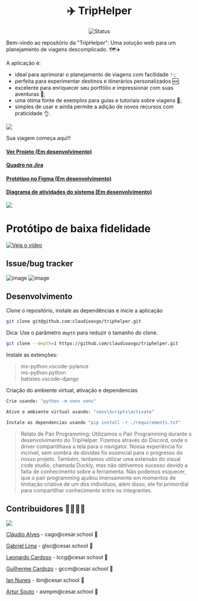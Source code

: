 <h1 align="center">✈️ TripHelper </h1>

<p align="center">
    <img src="https://img.shields.io/badge/Status-Em%20desenvolvimento-green?style=flat-square" alt="Status">
</p>

<p>Bem-vindo ao repositório da "TripHelper": Uma solução web para um planejamento de viagens descomplicado. 🗺️✈️
</p>

<p>A aplicação é:</p> 

- ideal para aprimorar o planejamento de viagens com facilidade ✨;
- perfeita para experimentar destinos e itinerários personalizados 🆕;
- excelente para enriquecer seu portfólio e impressionar com suas aventuras 📁;
- uma ótima fonte de exemplos para guias e tutoriais sobre viagens 📃;
- simples de usar e ainda permite a adição de novos recursos com praticidade 👌.

![](https://i.imgur.com/waxVImv.png)

Sua viagem começa aqui!!

#### [Ver Projeto (Em desenvolvimento)]()
#### [Quadro no Jira](https://triphelper.atlassian.net/)
#### [Protótipo no Figma (Em desenvolvimento)](https://www.figma.com/file/oK9wiPWd5wXOdewFZlrQwa/TripHelper-(Design-App)?type=design&node-id=0-1&mode=design&t=2Uif4puvw1TfF53n-0)
#### [Diagrama de atividades do sistema (Em desenvolvimento)](https://www.canva.com/design/DAFv8cMBYg0/NTQ0X21wpeIaRm9mWDMZUw/edit)
![](https://i.imgur.com/waxVImv.png)

# Protótipo de baixa fidelidade
[![Veja o vídeo](https://i.ibb.co/Hnxk3FW/Trip-Helper-1.png)](https://youtu.be/dgQ1SL6Yii4)

## Issue/bug tracker
![image](https://github.com/claudioavgo/triphelper/assets/132563707/6ef3e561-e9bb-4da0-9ae7-6e64788d49f5)
![image](https://github.com/claudioavgo/triphelper/assets/132563707/0f5ace0c-c56f-474f-830c-67ebdeddc7b6)



## Desenvolvimento
<p>Clone o repositório, instale as dependências e inicie a aplicação</p>

```bash
git clone git@github.com:claudioavgo/triphelper.git
```
Dica: Use o parâmetro `depth` para reduzir o tamanho do clone.

```sh
git clone --depth=1 https://github.com/claudioavgo/triphelper.git
```
<p>Instale as extenções:</p>

> 	ms-python.vscode-pylance <br>
>	ms-python.python <br>
>	batisteo.vscode-django

<p>Criação do ambiente virtual, ativação e dependencias</p>

```bash
Crie usando: "python -m venv venv"

Ative o ambiente virtual usando: "venv\Scripts\activate"

Instale as dependencias usando "pip install -r ./requirements.txt"
```

> Relato de Pair Programming:
Utilizamos o Pair Programming durante o desenvolvimento do TripHelper. Fizemos através do Discord, onde o driver compartilhava a tela para o navigator. Nossa experiência foi incrível, sem sombra de dúvidas foi essencial para o progresso do nosso projeto. Também, tentamos utilizar uma extensão do visual code studio, chamada Duckly, mas não obtivemos sucesso devido a falta de conhecimento sobre a ferramenta. Não podemos esquecer, que o pair programming ajudou imensamente em momentos de limitação criativa de um dos indivíduos, além disso, ele foi primordial para compartilhar conhecimento entre os integrantes.
> 

<h2>Contribuidores 👨‍👩‍👧‍👦</h2>
<a href="https://github.com/claudioavgo/triphelper/graphs/contributors">
  <img src="https://contrib.rocks/image?repo=claudioavgo/triphelper" />
</a>


<p><a href="https://github.com/claudioavgo">Cláudio Alves</a> - cago@cesar.school 📩</p>
<p><a href="https://github.com/GabrielLimaSC">Gabriel Lima</a> - glsc@cesar.school 📩</p>
<p><a href="https://github.com/leooghub">Leonardo Cardoso</a> - lccg@cesar.school 📩</p> 
<p><a href="https://github.com/cardozoguilherme">Guilherme Cardozo</a> - gccm@cesar.school 📩</p>
<p><a href="https://github.com/ianbnunes">Ian Nunes</a> - ibn@cesar.school 📩</p>
<p><a href="https://github.com/artursouto">Artur Souto</a> - asmpm@cesar.school 📩</p>
